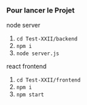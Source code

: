 

### Pour lancer le Projet
 node server
1. `cd Test-XXII/backend`
2. `npm i`
3. `node server.js`

 react frontend
1. `cd Test-XXII/frontend`
2. `npm i`
3. `npm start`

